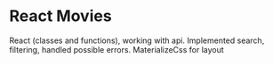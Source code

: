 # React Movies


React (classes and functions), working with api. Implemented search, filtering, handled possible errors.
MaterializeCss for layout
